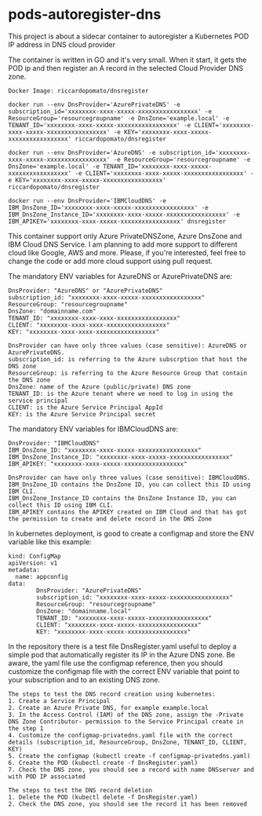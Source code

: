 # pods-autoregister-dns
This project is about a sidecar container to autoregister a Kubernetes POD IP address in DNS cloud provider

The container is written in GO and it's very small.
When it start, it gets the POD ip and then register an A record in the selected Cloud Provider DNS zone.
```DockerImage
Docker Image: riccardopomato/dnsregister

docker run --env DnsProvider='AzurePrivateDNS' -e subscription_id='xxxxxxxx-xxxx-xxxxx-xxxxxxxxxxxxxxxxx' -e ResourceGroup='resourcegroupname' -e DnsZone='example.local' -e TENANT_ID='xxxxxxxx-xxxx-xxxxx-xxxxxxxxxxxxxxxxx' -e CLIENT='xxxxxxxx-xxxx-xxxxx-xxxxxxxxxxxxxxxxx' -e KEY='xxxxxxxx-xxxx-xxxxx-xxxxxxxxxxxxxxxxx' riccardopomato/dnsregister 

docker run --env DnsProvider='AzureDNS' -e subscription_id='xxxxxxxx-xxxx-xxxxx-xxxxxxxxxxxxxxxxx' -e ResourceGroup='resourcegroupname' -e DnsZone='example.local' -e TENANT_ID='xxxxxxxx-xxxx-xxxxx-xxxxxxxxxxxxxxxxx' -e CLIENT='xxxxxxxx-xxxx-xxxxx-xxxxxxxxxxxxxxxxx' -e KEY='xxxxxxxx-xxxx-xxxxx-xxxxxxxxxxxxxxxxx' riccardopomato/dnsregister

docker run --env DnsProvider='IBMCloudDNS' -e IBM_DnsZone_ID='xxxxxxxx-xxxx-xxxxx-xxxxxxxxxxxxxxxxx' -e IBM_DnsZone_Instance_ID='xxxxxxxx-xxxx-xxxxx-xxxxxxxxxxxxxxxxx' -e IBM_APIKEY='xxxxxxxx-xxxx-xxxxx-xxxxxxxxxxxxxxxxx' dnsregister
```

This container support only Azure PrivateDNSZone, Azure DnsZone and IBM Cloud DNS Service.
I am planning to add more support to different cloud like Google, AWS and more.
Please, if you're interested, feel free to change the code or add more cloud support using pull request.

The mandatory ENV variables for AzureDNS or AzurePrivateDNS are:
```Azure Env Variables
DnsProvider: "AzureDNS" or "AzurePrivateDNS"
subscription_id: "xxxxxxxx-xxxx-xxxxx-xxxxxxxxxxxxxxxxx"
ResourceGroup: "resourcegroupname"
DnsZone: "domainname.com"
TENANT_ID: "xxxxxxxx-xxxx-xxxx-xxxxxxxxxxxxxxxxx"
CLIENT: "xxxxxxxx-xxxx-xxxx-xxxxxxxxxxxxxxxxx"
KEY: "xxxxxxxx-xxxx-xxxx-xxxxxxxxxxxxxxxxx"

DnsProvider can have only three values (case sensitive): AzureDNS or AzurePrivateDNS.
subscription_id: is referring to the Azure subscrption that host the DNS zone
ResourceGroup: is referring to the Azure Resource Group that contain the DNS zone
DnsZone: name of the Azure (public/private) DNS zone
TENANT_ID: is the Azure tenant where we need to log in using the service principal
CLIENT: is the Azure Service Principal AppId
KEY: is the Azure Service Principal secret
```

The mandatory ENV variables for IBMCloudDNS are:
```Ibm Env Variables
DnsProvider: "IBMCloudDNS"
IBM_DnsZone_ID: "xxxxxxxx-xxxx-xxxxx-xxxxxxxxxxxxxxxxx"
IBM_DnsZone_Instance_ID: "xxxxxxxx-xxxx-xxxxx-xxxxxxxxxxxxxxxxx"
IBM_APIKEY: "xxxxxxxx-xxxx-xxxxx-xxxxxxxxxxxxxxxxx"

DnsProvider can have only three values (case sensitive): IBMCloudDNS.
IBM_DnsZone_ID contains the DnsZone ID, you can collect this ID using IBM CLI.
IBM_DnsZone_Instance_ID contains the DnsZone Instance ID, you can collect this ID using IBM CLI.
IBM_APIKEY contains the APIKEY created on IBM Cloud and that has got the permission to create and delete record in the DNS Zone
```
In kubernetes deployment, is good to create a configmap and store the ENV variable like this example:

```Configmap
kind: ConfigMap
apiVersion: v1
metadata:
  name: appconfig
data:
        DnsProvider: "AzurePrivateDNS"
        subscription_id: "xxxxxxxx-xxxx-xxxxx-xxxxxxxxxxxxxxxxx"
        ResourceGroup: "resourcegroupname"
        DnsZone: "domainname.local"
        TENANT_ID: "xxxxxxxx-xxxx-xxxxx-xxxxxxxxxxxxxxxxx"
        CLIENT: "xxxxxxxx-xxxx-xxxxx-xxxxxxxxxxxxxxxxx"
        KEY: "xxxxxxxx-xxxx-xxxxx-xxxxxxxxxxxxxxxxx"
```

In the repository there is a test file DnsRegister.yaml useful to deploy a simple pod that automatically register its IP in the Azure DNS zone.
Be aware, the yaml file use the configmap reference, then you should customize the configmap file with the correct ENV variable that point to your subscription and to an existing DNS zone.

```Steps
The steps to test the DNS record creation using kubernetes:
1. Create a Service Principal
2. Create an Azure Private DNS, for example example.local
3. In the Access Control (IAM) of the DNS zone, assign the -Private DNS Zone Contributor- permission to the Service Principal create in the step 1
4. Customize the configmap-privatedns.yaml file with the correct details (subscription_id, ResourceGroup, DnsZone, TENANT_ID, CLIENT, KEY)
5. Create the configmap (kubectl create -f configmap-privatedns.yaml)
6. Create the POD (kubectl create -f DnsRegister.yaml)
7. Check the DNS zone, you should see a record with name DNSserver and with POD IP associated

The steps to test the DNS record deletion
1. Delete the POD (kubectl delete -f DnsRegister.yaml)
2. Check the DNS zone, you should see the record it has been removed

```
